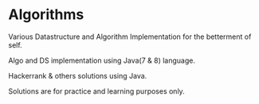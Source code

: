 # Algorithms
Various Datastructure and Algorithm Implementation for the betterment of self. 

Algo and DS implementation using Java(7 & 8) language.

Hackerrank & others solutions using Java.

Solutions are for practice and learning purposes only.
